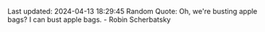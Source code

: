 Last updated: 2024-04-13 18:29:45
Random Quote: Oh, we're busting apple bags? I can bust apple bags. - Robin Scherbatsky